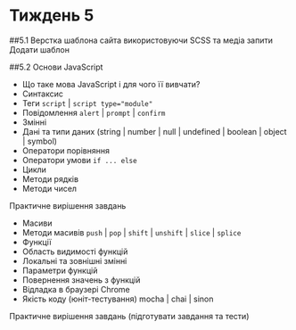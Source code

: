 # Тиждень 5
##5.1 Верстка шаблона сайта використовуючи SCSS та медіа запити
Додати шаблон

##5.2 Основи JavaScript

- Що таке мова JavaScript і для чого її вивчати?
- Синтаксис
- Теги `script` | `script type="module"`
- Повідомлення `alert` | `prompt` | `confirm`
- Змінні
- Дані та типи даних (string | number | null | undefined | boolean | object | symbol)
- Оператори порівняння
- Оператори умови `if ... else`
- Цикли
- Методи рядків
- Методи чисел

Практичне вирішення завдань
- Масиви
- Методи масивів `push` | `pop` | `shift` | `unshift` | `slice` | `splice`
- Функції
- Область видимості функцій
- Локальні та зовнішні змінні
- Параметри функцій
- Повернення значень з функцій
- Відладка в браузері Chrome 
- Якість коду (юніт-тестування) mocha | chai | sinon

Практичне вирішення завдань (підготувати завдання та тести)
